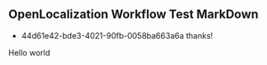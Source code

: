 ## OpenLocalization Workflow Test MarkDown
* 44d61e42-bde3-4021-90fb-0058ba663a6a 
thanks!

Hello world